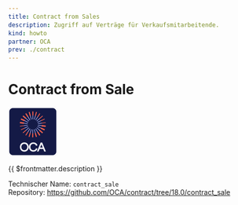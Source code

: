 ```yaml
---
title: Contract from Sales
description: Zugriff auf Verträge für Verkaufsmitarbeitende.
kind: howto
partner: OCA
prev: ./contract
---
```

# Contract from Sale
![icon_oca_app](attachments/icon_oca_app.png)

{{ $frontmatter.description }}

Technischer Name: `contract_sale`\
Repository: <https://github.com/OCA/contract/tree/18.0/contract_sale>
